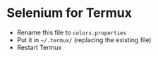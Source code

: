 # Selenium for Termux
- Rename this file to ```colors.properties```
- Put it in ```~/.termux/``` (replacing the existing file)
- Restart Termux
